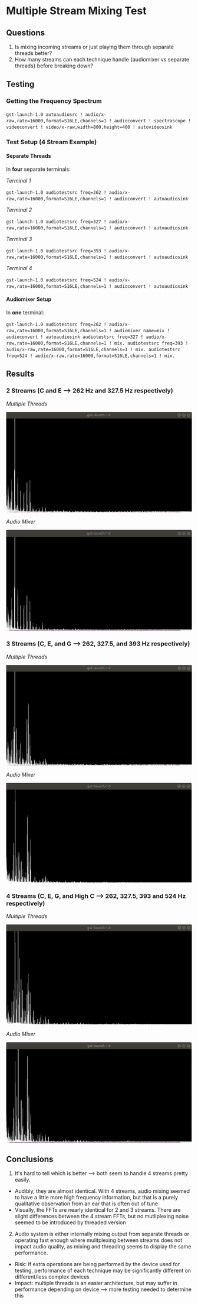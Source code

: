 # Multiple Stream Mixing Test

## Questions

1. Is mixing incoming streams or just playing them through separate threads better?
2. How many streams can each technique handle {audiomixer vs separate threads} before breaking down?

## Testing

### Getting the Frequency Spectrum
`gst-launch-1.0 autoaudiosrc ! audio/x-raw,rate=16000,format=S16LE,channels=1 ! audioconvert ! spectrascope ! videoconvert ! video/x-raw,width=800,height=400 ! autovideosink`

### Test Setup (4 Stream Example)
#### Separate Threads
In **four** separate terminals:

*Terminal 1*

`gst-launch-1.0 audiotestsrc freq=262 ! audio/x-raw,rate=16000,format=S16LE,channels=1 ! audioconvert ! autoaudiosink`

*Terminal 2*

`gst-launch-1.0 audiotestsrc freq=327 ! audio/x-raw,rate=16000,format=S16LE,channels=1 ! audioconvert ! autoaudiosink`

*Terminal 3*

`gst-launch-1.0 audiotestsrc freq=393 ! audio/x-raw,rate=16000,format=S16LE,channels=1 ! audioconvert ! autoaudiosink`

*Terminal 4*

`gst-launch-1.0 audiotestsrc freq=524 ! audio/x-raw,rate=16000,format=S16LE,channels=1 ! audioconvert ! autoaudiosink`

#### Audiomixer Setup
In **one** terminal:

`gst-launch-1.0 audiotestsrc freq=262 ! audio/x-raw,rate=16000,format=S16LE,channels=1 ! audiomixer name=mix ! audioconvert ! autoaudiosink audiotestsrc freq=327 ! audio/x-raw,rate=16000,format=S16LE,channels=1 ! mix. audiotestsrc freq=393 ! audio/x-raw,rate=16000,format=S16LE,channels=1 ! mix. audiotestsrc freq=524 ! audio/x-raw,rate=16000,format=S16LE,channels=1 ! mix.`


## Results
### 2 Streams (C and E --> 262 Hz and 327.5 Hz respectively)
*Multiple Threads*

![2 Stream Multiple Threads](2_no_mix.png)

*Audio Mixer*

![2 Stream Audiomixing](2_mix.png)

### 3 Streams (C, E, and G --> 262, 327.5, and 393 Hz respectively)
*Multiple Threads*

![3 Stream Multiple Threads](3_no_mix.png)

*Audio Mixer*

![3 Stream Audiomixing](3_mix.png)

### 4 Streams (C, E, G, and High C --> 262, 327.5, 393 and 524 Hz respectively)
*Multiple Threads*

![4 Stream Multiple Threads](4_no_mix.png)

*Audio Mixer*

![4 Stream Audiomixing](4_mix.png)

## Conclusions
1. It's hard to tell which is better --> both seem to handle 4 streams pretty easily. 
  * Audibly, they are almost identical. With 4 streams, audio mixing seemed to have a little more high frequency information, but that is a purely qualitative observation from an ear that is often out of tune
  * Visually, the FFTs are nearly identical for 2 and 3 streams. There are slight differences between the 4 stream FFTs, but no mutliplexing noise seemed to be introduced by threaded version
2. Audio system is either internally mixing output from separate threads or operating fast enough where mulitplexing between streams does not impact audio quality, as mixing and threading seems to display the same performance.
  * Risk: If extra operations are being performed by the device used for testing, performance of each technique may be significantly different on different/less complex devices
  * Impact: multiple threads is an easier architecture, but may suffer in performance depending on device --> more testing needed to determine this


